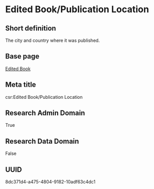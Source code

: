 # Edited Book/Publication Location
## Short definition
The city and country where it was published.
## Base page
[Edited Book](https://github.com/EuroCRIS/CASRAI-Dictionairies/blob/main/Objects/Edited%20Book.md)
## Meta title
csr:Edited Book/Publication Location
## Research Admin Domain
True
## Research Data Domain
False
## UUID
8dc371d4-a475-4804-9182-10adf63c4dc1
